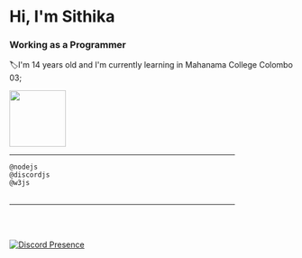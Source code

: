 <h1>Hi, I'm Sithika</h1>
<h3>Working as a Programmer</h3>
<p>🏷️I'm 14 years old and I'm currently learning in Mahanama College Colombo 03;</p>
<img src="https://cdn-icons-png.flaticon.com/512/3798/3798302.png" width=100>
<hr width=400>
<code>@nodejs</code><br>
<code>@discordjs</code><br>
<code>@w3js</code><br><br>
<hr width=400><br><br>



[![Discord Presence](https://lanyard.cnrad.dev/api/970376745054240768)](https://discord.com/users/970376745054240768)
